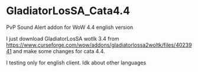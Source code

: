 # GladiatorLosSA_Cata4.4
PvP Sound Alert addon for WoW 4.4 english version

I just download GladiatorLosSA wotlk 3.4 from https://www.curseforge.com/wow/addons/gladiatorlossa2woltk/files/4023941 and make some changes for cata 4.4.

I testing only for english client. Idk about other languages
